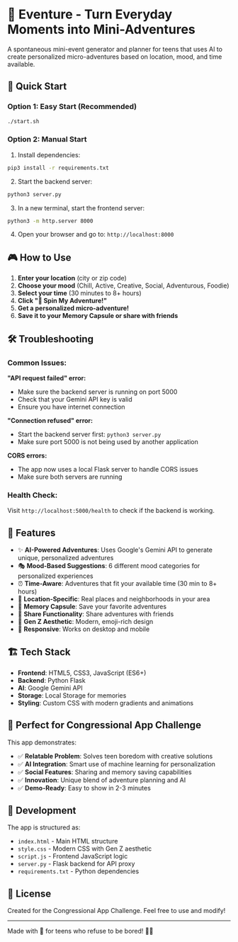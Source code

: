 # 🎯 Eventure - Turn Everyday Moments into Mini-Adventures

A spontaneous mini-event generator and planner for teens that uses AI to create personalized micro-adventures based on location, mood, and time available.

## 🚀 Quick Start

### Option 1: Easy Start (Recommended)
```bash
./start.sh
```

### Option 2: Manual Start
1. Install dependencies:
```bash
pip3 install -r requirements.txt
```

2. Start the backend server:
```bash
python3 server.py
```

3. In a new terminal, start the frontend server:
```bash
python3 -m http.server 8000
```

4. Open your browser and go to: `http://localhost:8000`

## 🎮 How to Use

1. **Enter your location** (city or zip code)
2. **Choose your mood** (Chill, Active, Creative, Social, Adventurous, Foodie)
3. **Select your time** (30 minutes to 8+ hours)
4. **Click "🎲 Spin My Adventure!"**
5. **Get a personalized micro-adventure!**
6. **Save it to your Memory Capsule or share with friends**

## 🛠️ Troubleshooting

### Common Issues:

**"API request failed" error:**
- Make sure the backend server is running on port 5000
- Check that your Gemini API key is valid
- Ensure you have internet connection

**"Connection refused" error:**
- Start the backend server first: `python3 server.py`
- Make sure port 5000 is not being used by another application

**CORS errors:**
- The app now uses a local Flask server to handle CORS issues
- Make sure both servers are running

### Health Check:
Visit `http://localhost:5000/health` to check if the backend is working.

## 🎨 Features

- ✨ **AI-Powered Adventures**: Uses Google's Gemini API to generate unique, personalized adventures
- 🎭 **Mood-Based Suggestions**: 6 different mood categories for personalized experiences
- ⏰ **Time-Aware**: Adventures that fit your available time (30 min to 8+ hours)
- 📍 **Location-Specific**: Real places and neighborhoods in your area
- 💾 **Memory Capsule**: Save your favorite adventures
- 📱 **Share Functionality**: Share adventures with friends
- 🎨 **Gen Z Aesthetic**: Modern, emoji-rich design
- 📱 **Responsive**: Works on desktop and mobile

## 🏗️ Tech Stack

- **Frontend**: HTML5, CSS3, JavaScript (ES6+)
- **Backend**: Python Flask
- **AI**: Google Gemini API
- **Storage**: Local Storage for memories
- **Styling**: Custom CSS with modern gradients and animations

## 🎯 Perfect for Congressional App Challenge

This app demonstrates:
- ✅ **Relatable Problem**: Solves teen boredom with creative solutions
- ✅ **AI Integration**: Smart use of machine learning for personalization
- ✅ **Social Features**: Sharing and memory saving capabilities
- ✅ **Innovation**: Unique blend of adventure planning and AI
- ✅ **Demo-Ready**: Easy to show in 2-3 minutes

## 🔧 Development

The app is structured as:
- `index.html` - Main HTML structure
- `style.css` - Modern CSS with Gen Z aesthetic
- `script.js` - Frontend JavaScript logic
- `server.py` - Flask backend for API proxy
- `requirements.txt` - Python dependencies

## 📝 License

Created for the Congressional App Challenge. Feel free to use and modify!

---

Made with 💜 for teens who refuse to be bored! 🎯✨